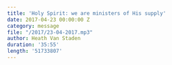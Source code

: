 ```yaml
---
title: 'Holy Spirit: we are ministers of His supply'
date: 2017-04-23 00:00:00 Z
category: message
file: "/2017/23-04-2017.mp3"
author: Heath Van Staden
duration: '35:55'
length: '51733807'
---
```

